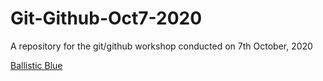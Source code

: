 # Git-Github-Oct7-2020
A repository for the git/github workshop conducted on 7th October, 2020 

[Ballistic Blue](www.instagram.com/ballistic_blue_)
